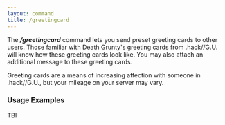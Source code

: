 ```yaml
---
layout: command
title: /greetingcard
---
```


The ***/greetingcard*** command lets you send preset greeting cards to other users. Those familiar with Death Grunty's greeting cards from .hack//G.U. will know how these greeting cards look like. You may also attach an additional message to these greeting cards.

Greeting cards are a means of increasing affection with someone in .hack//G.U., but your mileage on your server may vary.

### Usage Examples

TBI